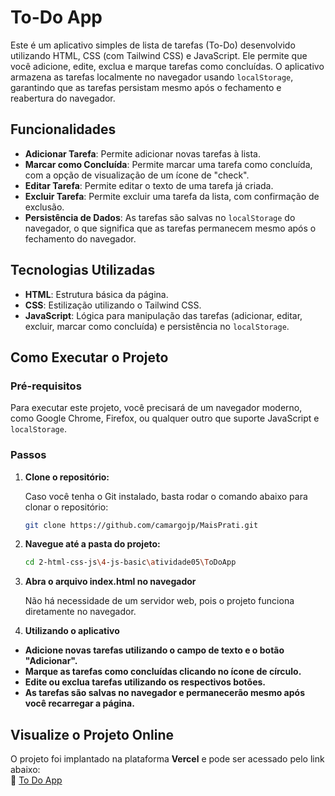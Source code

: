 # To-Do App

Este é um aplicativo simples de lista de tarefas (To-Do) desenvolvido utilizando HTML, CSS (com Tailwind CSS) e JavaScript. Ele permite que você adicione, edite, exclua e marque tarefas como concluídas. O aplicativo armazena as tarefas localmente no navegador usando `localStorage`, garantindo que as tarefas persistam mesmo após o fechamento e reabertura do navegador.

## Funcionalidades

- **Adicionar Tarefa**: Permite adicionar novas tarefas à lista.
- **Marcar como Concluída**: Permite marcar uma tarefa como concluída, com a opção de visualização de um ícone de "check".
- **Editar Tarefa**: Permite editar o texto de uma tarefa já criada.
- **Excluir Tarefa**: Permite excluir uma tarefa da lista, com confirmação de exclusão.
- **Persistência de Dados**: As tarefas são salvas no `localStorage` do navegador, o que significa que as tarefas permanecem mesmo após o fechamento do navegador.

## Tecnologias Utilizadas

- **HTML**: Estrutura básica da página.
- **CSS**: Estilização utilizando o Tailwind CSS.
- **JavaScript**: Lógica para manipulação das tarefas (adicionar, editar, excluir, marcar como concluída) e persistência no `localStorage`.

## Como Executar o Projeto

### Pré-requisitos

Para executar este projeto, você precisará de um navegador moderno, como Google Chrome, Firefox, ou qualquer outro que suporte JavaScript e `localStorage`.

### Passos

1. **Clone o repositório:**

   Caso você tenha o Git instalado, basta rodar o comando abaixo para clonar o repositório:

   ```bash
   git clone https://github.com/camargojp/MaisPrati.git
2. **Navegue até a pasta do projeto:**

    ```bash
    cd 2-html-css-js\4-js-basic\atividade05\ToDoApp
3. **Abra o arquivo index.html no navegador**

    Não há necessidade de um servidor web, pois o projeto funciona diretamente no navegador.

4. **Utilizando o aplicativo**

- **Adicione novas tarefas utilizando o campo de texto e o botão "Adicionar".**
- **Marque as tarefas como concluídas clicando no ícone de círculo.**
- **Edite ou exclua tarefas utilizando os respectivos botões.**
- **As tarefas são salvas no navegador e permanecerão mesmo após você recarregar a página.**

## Visualize o Projeto Online

O projeto foi implantado na plataforma **Vercel** e pode ser acessado pelo link abaixo:  
🔗 [To Do App](https://atv05-todoapp.vercel.app/)
